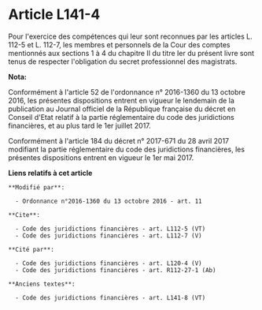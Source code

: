 # Article L141-4

Pour l'exercice des compétences qui leur sont reconnues par les articles L. 112-5 et L. 112-7, les membres et personnels de
la Cour des comptes mentionnés aux sections 1 à 4 du chapitre II du titre Ier du présent livre sont tenus de respecter
l'obligation du secret professionnel des magistrats.

**Nota:**

Conformément à l'article 52 de l'ordonnance n° 2016-1360 du 13 octobre 2016, les présentes dispositions entrent en vigueur le
lendemain de la publication au Journal officiel de la République française du décret en Conseil d'Etat relatif à la partie
réglementaire du code des juridictions financières, et au plus tard le 1er juillet 2017.

Conformément à l'article 184 du décret n° 2017-671 du 28 avril 2017 modifiant la partie réglementaire du code des
juridictions financières, les présentes dispositions entrent en vigueur le 1er mai 2017.

**Liens relatifs à cet article**

	**Modifié par**:

	  - Ordonnance n°2016-1360 du 13 octobre 2016 - art. 11

	**Cite**:

	  - Code des juridictions financières - art. L112-5 (VT)
	  - Code des juridictions financières - art. L112-7 (V)

	**Cité par**:

	  - Code des juridictions financières - art. L120-4 (V)
	  - Code des juridictions financières - art. R112-27-1 (Ab)

	**Anciens textes**:

	  - Code des juridictions financières - art. L141-8 (VT)
